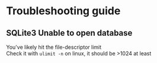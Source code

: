 # Troubleshooting guide
## SQLite3 Unable to open database
You've likely hit the file-descriptor limit \
Check it with `ulimit -n` on linux, it should be >1024 at least
